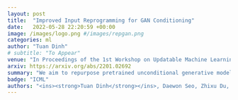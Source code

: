 ```yaml
---
layout: post
title:  "Improved Input Reprogramming for GAN Conditioning"
date:   2022-05-28 22:20:59 +00:00
image: /images/logo.png #/images/repgan.png
categories: ml
author: "Tuan Dinh"
# subtitle: "To Appear"
venue: "In Proceedings of the 1st Workshop on Updatable Machine Learning at International Conference on Machine Learning"
arxiv: https://arxiv.org/abs/2201.02692
summary: "We aim to repurpose pretrained unconditional generative models to generate conditional samples. To do so, our method InRep+ utilizes the input reprogramming framework where we only modify the latent (noise) distribution and leave the pretrained generator unchanged. Our method shows significant computing savings compared to fine-tuning or full CGANs training, with comparable or even better generation performance when the amount of labeled data is small."
badge: "ICML"
authors: "<ins><strong>Tuan Dinh</strong></ins>, Daewon Seo, Zhixu Du, Liang Shang, Kangwook Lee"
---
```

<!-- [Presented Slides](){:target="_blank"} -->

